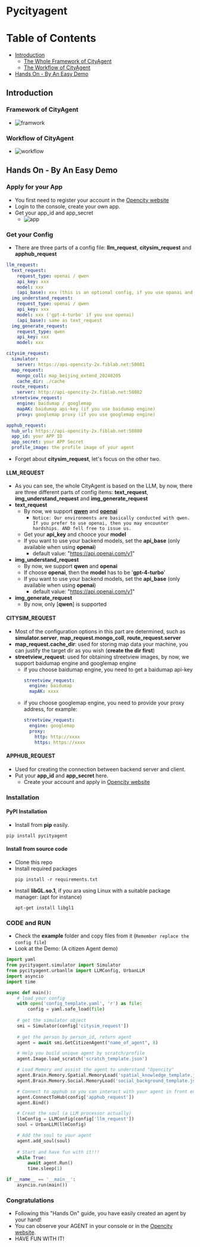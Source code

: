 # Pycityagent

# Table of Contents
* [Introduction](#Introduction)
	* [The Whole Framework of CityAgent](#The-Whole-Framework-of-CityAgent)
	* [The Workflow of CityAgent](#The-Workflow-of-CityAgent)
* [Hands On - By An Easy Demo](#Hands-On---By-An-Easy-Demo)

<!-- TOC -->

## Introduction
### Framework of CityAgent
- ![framwork](./static/framework.png)

### Workflow of CityAgent
- ![workflow](./static/workflow_1.png)

## Hands On - By An Easy Demo
### Apply for your App
- You first need to register your account in the [Opencity website](https://opencity.fiblab.net/)
- Login to the console, create your own app.
- Get your app_id and app_secret
    - ![app](./static/app.png)

### Get your Config
- There are three parts of a config file: **llm_request**, **citysim_request** and **apphub_request**
```yaml
llm_request:
  text_request:
    request_type: openai / qwen
    api_key: xxx
    model: xxx
    (api_base): xxx (this is an optional config, if you use opanai and want to use your own backend LLM model, default to "https://api.openai.com/v1")
  img_understand_request:
    request_type: openai / qwen
    api_key: xxx
    model: xxx ('gpt-4-turbo' if you use openai)
    (api_base): same as text_request
  img_generate_request:
    request_type: qwen
    api_key: xxx
    model: xxx

citysim_request:
  simulator: 
    server: https://api-opencity-2x.fiblab.net:58081
  map_request:
    mongo_coll: map_beijing_extend_20240205
    cache_dir: ./cache
  route_request: 
    server: http://api-opencity-2x.fiblab.net:58082
  streetview_request:
    engine: baidumap / googlemap
    mapAK: baidumap api-key (if you use baidumap engine)
    proxy: googlemap proxy (if you use googlemap engine)

apphub_request:
  hub_url: https://api-opencity-2x.fiblab.net:58080
  app_id: your APP ID
  app_secret: your APP Secret
  profile_image: the profile image of your agent
```
- Forget about **citysim_request**, let's focus on the other two.

#### LLM_REQUEST
- As you can see, the whole CityAgent is based on the LLM, by now, there are three different parts of config items: **text_request**, **img_understand_request** and **img_generate_request**
- **text_request**
  - By now, we support [**qwen**](https://tongyi.aliyun.com/) and [**openai**](https://openai.com/)
      - `Notice: Our environments are basically conducted with qwen. If you prefer to use openai, then you may encounter hardships. AND fell free to issue us.`
  - Get your **api_key** and chooce your **model**
  - If you want to use your backend models, set the **api_base** (only available when using **openai**)
    - default value: "https://api.openai.com/v1"
- **img_understand_request**
  - By now, we support **qwen** and **openai**
  - If choose **openai**, then the **model** has to be '**gpt-4-turbo**'
  - If you want to use your backend models, set the **api_base** (only available when using **openai**)
      - default value: "https://api.openai.com/v1"
- **img_generate_request**
  - By now, only [**qwen**] is supported

#### CITYSIM_REQUEST
- Most of the configuration options in this part are determined, such as **simulator.server**, **map_request.mongo_coll**, **route_request.server**
- **map_request.cache_dir**: used for storing map data your machine, you can justify the target dir as you wish (**create the dir first**)
- **streetview_request**: used for obtaining streetview images, by now, we support baidumap engine and googlemap engine
  - if you choose baidumap engine, you need to get a baidumap api-key
    ``` yaml
    streetview_request:
      engine: baidumap
      mapAK: xxxx
    ```
  - if you choose googlemap engine, you need to provide your proxy address, for example:
    ``` yaml
    streetview_request:
      engine: googlemap
      proxy: 
        http: http://xxxx
        https: https://xxxx
    ```

#### APPHUB_REQUEST
- Used for creating the connection between backend server and client.
- Put your **app_id** and **app_secret** here.
  - Create your account and apply in [Opencity website](https://opencity.fiblab.net/)

### Installation
#### PyPI Installation
  - Install from **pip** easily.
  ```shell
  pip install pycityagent
  ```

#### Install from source code
- Clone this repo
- Install required packages
  ``` shell
  pip install -r requirements.txt
  ```
- Install **libGL.so.1**, if you ara using Linux with a suitable package manager: (apt for instance)
  ``` shell
  apt-get install libgl1
  ```

### CODE and RUN
- Check the **example** folder and copy files from it (`Remember replace the config file`)
- Look at the Demo: (A citizen Agent demo)
```python
import yaml
from pycityagent.simulator import Simulator
from pycityagent.urbanllm import LLMConfig, UrbanLLM
import asyncio
import time

async def main():
    # load your config
    with open('config_template.yaml', 'r') as file:
        config = yaml.safe_load(file)
    
    # get the simulator object
    smi = Simulator(config['citysim_request'])
    
    # get the person by person_id, return agent
    agent = await smi.GetCitizenAgent("name_of_agent", 8)

    # Help you build unique agent by scratch/profile
    agent.Image.load_scratch('scratch_template.json')

    # Load Memory and assist the agent to understand "Opencity"
    agent.Brain.Memory.Spatial.MemoryLoad('spatial_knowledge_template.json')
    agent.Brain.Memory.Social.MemoryLoad('social_background_template.json')

    # Connect to apphub so you can interact with your agent in front end
    agent.ConnectToHub(config['apphub_request'])
    agent.Bind()

    # Creat the soul (a LLM processor actually)
    llmConfig = LLMConfig(config['llm_request'])
    soul = UrbanLLM(llmConfig)

    # Add the soul to your agent
    agent.add_soul(soul)
    
    # Start and have fun with it!!!
    while True:
        await agent.Run()
        time.sleep(1)

if __name__ == '__main__':
    asyncio.run(main())
```

### Congratulations
- Following this "Hands On" guide, you have easily created an agent by your hand! 
- You can observe your AGENT in your console or in the [Opencity website](https://opencity.fiblab.net/).
- HAVE FUN WITH IT!